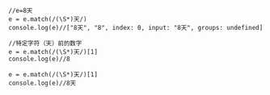 	//e=8天
	e = e.match(/(\S*)天/)
	console.log(e)//["8天", "8", index: 0, input: "8天", groups: undefined]
	
	//特定字符（天）前的数字
	e = e.match(/(\S*)天/)[1]
	console.log(e)//8
	
	e = e.match(/(\S*)天/)[1]
	console.log(e)//8天